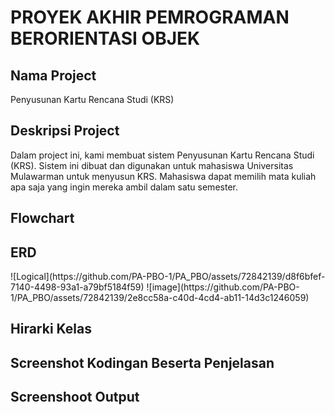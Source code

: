 <h1>PROYEK AKHIR PEMROGRAMAN BERORIENTASI OBJEK</h1>

<h2>Nama Project</h2>
Penyusunan Kartu Rencana Studi (KRS)

<h2>Deskripsi Project</h2>
Dalam project ini, kami membuat sistem Penyusunan Kartu Rencana Studi (KRS). Sistem ini dibuat dan digunakan untuk mahasiswa Universitas Mulawarman untuk menyusun KRS. Mahasiswa dapat memilih mata kuliah apa saja yang ingin mereka ambil dalam satu semester. 


<h2>Flowchart</h2>


<h2>ERD</h2>
![Logical](https://github.com/PA-PBO-1/PA_PBO/assets/72842139/d8f6bfef-7140-4498-93a1-a79bf5184f59)
![image](https://github.com/PA-PBO-1/PA_PBO/assets/72842139/2e8cc58a-c40d-4cd4-ab11-14d3c1246059)




<h2>Hirarki Kelas</h2>

<h2>Screenshot Kodingan Beserta Penjelasan</h2>


<h2>Screenshoot Output</h2>
